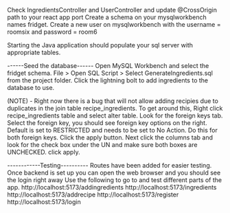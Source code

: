 Check IngredientsController and UserController and update @CrossOrigin path to your react app port
Create a schema on your mysqlworkbench names fridget.
Create a new user on mysqlworkbench with the username = roomsix and password = room6

Starting the Java application should populate your sql server with appropriate tables. 

------Seed the database------
Open MySQL Workbench and select the fridget schema.
File > Open SQL Script > Select GenerateIngredients.sql from the project folder. 
Click the lightning bolt to add ingredients to the database to use. 

(NOTE) - Right now there is a bug that will not allow adding recipies due to duplicates in the join table recipe_ingredients.
To get around this, Right click recipe_ingredients table and select alter table. Look for the foreign keys tab. Select the foreign key, you should see foreign key options on the right. Default is set to RESTRICTED and needs to be set to No Action. Do this for both foreign keys. Click the apply button. Next click the columns tab and look for the check box under the UN and make sure both boxes are UNCHECKED. click apply. 


------------Testing----------
Routes have been added for easier testing. 
Once backend is set up you can open the web browser and you should see the login right away
Use the following to go to and test different parts of the app.
http://localhost:5173/addingredients
http://localhost:5173/ingredients
http://localhost:5173/addrecipe
http://localhost:5173/register
http://localhost:5173/login

